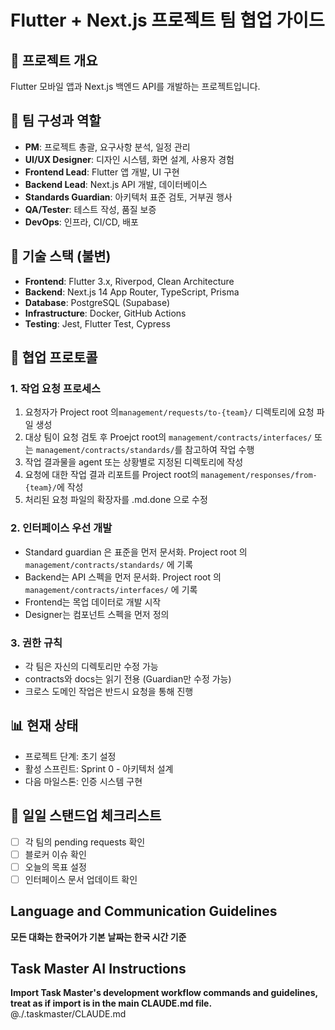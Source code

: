 # Flutter + Next.js 프로젝트 팀 협업 가이드

## 🎯 프로젝트 개요
Flutter 모바일 앱과 Next.js 백엔드 API를 개발하는 프로젝트입니다.

## 👥 팀 구성과 역할
- **PM**: 프로젝트 총괄, 요구사항 분석, 일정 관리
- **UI/UX Designer**: 디자인 시스템, 화면 설계, 사용자 경험
- **Frontend Lead**: Flutter 앱 개발, UI 구현
- **Backend Lead**: Next.js API 개발, 데이터베이스
- **Standards Guardian**: 아키텍처 표준 검토, 거부권 행사
- **QA/Tester**: 테스트 작성, 품질 보증
- **DevOps**: 인프라, CI/CD, 배포

## 📐 기술 스택 (불변)
- **Frontend**: Flutter 3.x, Riverpod, Clean Architecture
- **Backend**: Next.js 14 App Router, TypeScript, Prisma
- **Database**: PostgreSQL (Supabase)
- **Infrastructure**: Docker, GitHub Actions
- **Testing**: Jest, Flutter Test, Cypress

## 🤝 협업 프로토콜

### 1. 작업 요청 프로세스
1. 요청자가 Project root 의`management/requests/to-{team}/` 디렉토리에 요청 파일 생성
2. 대상 팀이 요청 검토 후 Proejct root의 `management/contracts/interfaces/` 또는 `management/contracts/standards/`를 참고하여 작업 수행 
3. 작업 결과물을 agent 또는 상황별로 지정된 디렉토리에 작성
3. 요청에 대한 작업 결과 리포트를 Project root의 `management/responses/from-{team}/`에 작성
4. 처리된 요청 파일의 확장자를 .md.done 으로 수정 

### 2. 인터페이스 우선 개발
- Standard guardian 은 표준을 먼저 문서화. Project root 의`management/contracts/standards/` 에 기록
- Backend는 API 스펙을 먼저 문서화. Project root 의`management/contracts/interfaces/` 에 기록
- Frontend는 목업 데이터로 개발 시작
- Designer는 컴포넌트 스펙을 먼저 정의

### 3. 권한 규칙
- 각 팀은 자신의 디렉토리만 수정 가능
- contracts와 docs는 읽기 전용 (Guardian만 수정 가능)
- 크로스 도메인 작업은 반드시 요청을 통해 진행

## 📊 현재 상태
- 프로젝트 단계: 초기 설정
- 활성 스프린트: Sprint 0 - 아키텍처 설계
- 다음 마일스톤: 인증 시스템 구현

## 🔄 일일 스탠드업 체크리스트
- [ ] 각 팀의 pending requests 확인
- [ ] 블로커 이슈 확인
- [ ] 오늘의 목표 설정
- [ ] 인터페이스 문서 업데이트 확인

## Language and Communication Guidelines
**모든 대화는 한국어가 기본**
**날짜는 한국 시간 기준**

## Task Master AI Instructions
**Import Task Master's development workflow commands and guidelines, treat as if import is in the main CLAUDE.md file.**
@./.taskmaster/CLAUDE.md
